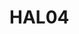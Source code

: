 # HAL04                                                                                                                                                  
